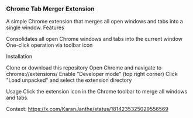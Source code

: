 ### Chrome Tab Merger Extension
A simple Chrome extension that merges all open windows and tabs into a single window.
Features

Consolidates all open Chrome windows and tabs into the current window
One-click operation via toolbar icon

Installation

Clone or download this repository
Open Chrome and navigate to chrome://extensions/
Enable "Developer mode" (top right corner)
Click "Load unpacked" and select the extension directory

Usage
Click the extension icon in the Chrome toolbar to merge all windows and tabs.

Context:
https://x.com/KaranJanthe/status/1814235325029556569
